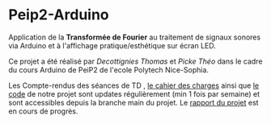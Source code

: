 # Peip2-Arduino

Application de la **Transformée de Fourier** au traitement de signaux sonores via Arduino et à l'affichage pratique/esthétique sur écran LED.

Ce projet a été réalisé par *Decottignies Thomas* et *Picke Théo* dans le cadre du cours Arduino de PeiP2 de l'ecole Polytech Nice-Sophia.

Les Compte-rendus des séances de TD , [le cahier des charges](/CDC.md) ainsi que [le code](/Rendu%20Final) de notre projet sont updates régulièrement (min 1 fois par semaine) et sont accessibles depuis la branche main du projet. Le [rapport du projet](/Rapport%20Projet.md) est en cours de progrès. 

